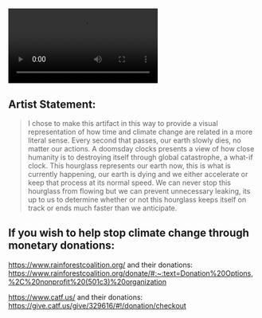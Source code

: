 ## <!-- -->
## <!-- -->
# 
![Rendered Animation](docs/assets/Hourearth5min-1.mp4)

## Artist Statement:
> I chose to make this artifact in this way to provide a visual representation of how time and climate change are related in a more literal sense. Every second that passes, our earth slowly dies, no matter our actions. A doomsday clocks presents a view of how close humanity is to destroying itself through global catastrophe, a what-if clock. This hourglass represents our earth now, this is what is currently happening, our earth is dying and we either accelerate or keep that process at its normal speed. We can never stop this hourglass from flowing but we can prevent unnecessary leaking, its up to us to determine whether or not this hourglass keeps itself on track or ends much faster than we anticipate. 

## If you wish to help stop climate change through monetary donations: 

https://www.rainforestcoalition.org/ and their donations:
https://www.rainforestcoalition.org/donate/#:~:text=Donation%20Options,%2C%20nonprofit%20(501c3)%20organization

https://www.catf.us/ and their donations:
https://give.catf.us/give/329616/#!/donation/checkout
